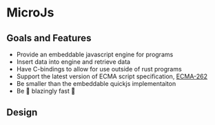 # MicroJs

## Goals and Features
- Provide an embeddable javascript engine for programs
- Insert data into engine and retrieve data
- Have C-bindings to allow for use outside of rust programs
- Support the latest version of ECMA script specification, [ECMA-262](https://tc39.es/ecma262/)
- Be smaller than the embeddable quickjs implementaiton
- Be 🚀 blazingly fast 🚀

## Design
